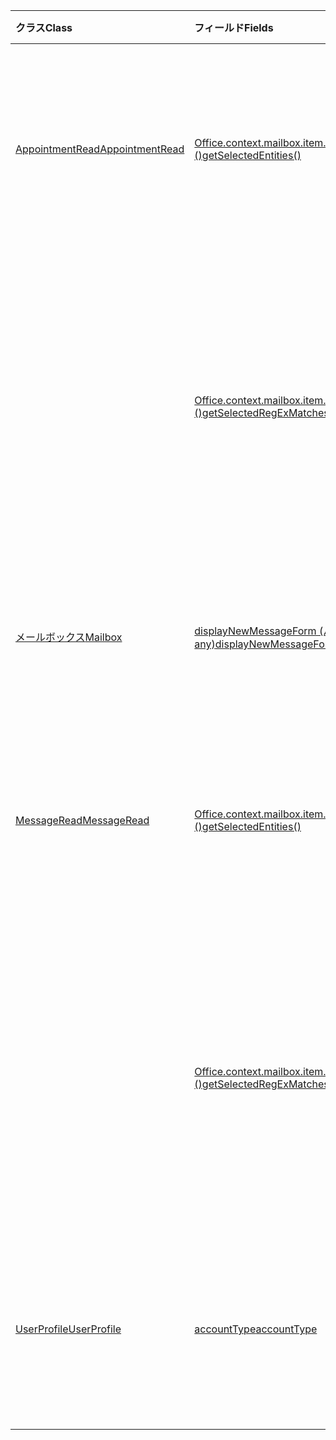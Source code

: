 | <span data-ttu-id="df257-101">クラス</span><span class="sxs-lookup"><span data-stu-id="df257-101">Class</span></span> | <span data-ttu-id="df257-102">フィールド</span><span class="sxs-lookup"><span data-stu-id="df257-102">Fields</span></span> | <span data-ttu-id="df257-103">説明</span><span class="sxs-lookup"><span data-stu-id="df257-103">Description</span></span> |
|:---|:---|:---|
|[<span data-ttu-id="df257-104">AppointmentRead</span><span class="sxs-lookup"><span data-stu-id="df257-104">AppointmentRead</span></span>](/javascript/api/outlook/outlook.appointmentread)|[<span data-ttu-id="df257-105">Office.context.mailbox.item.getselectedentities ()</span><span class="sxs-lookup"><span data-stu-id="df257-105">getSelectedEntities()</span></span>](/javascript/api/outlook/outlook.appointmentread#getselectedentities--)|<span data-ttu-id="df257-106">強調表示された一致内で見つかったユーザーが選択しているエンティティを取得します。</span><span class="sxs-lookup"><span data-stu-id="df257-106">Gets the entities found in a highlighted match a user has selected.</span></span>|
||[<span data-ttu-id="df257-107">Office.context.mailbox.item.getselectedregexmatches ()</span><span class="sxs-lookup"><span data-stu-id="df257-107">getSelectedRegExMatches()</span></span>](/javascript/api/outlook/outlook.appointmentread#getselectedregexmatches--)|<span data-ttu-id="df257-108">マニフェスト XML ファイルで定義した正規表現と一致する、強調表示された一致内の文字列値を返します。</span><span class="sxs-lookup"><span data-stu-id="df257-108">Returns string values in a highlighted match that match the regular expressions defined in the manifest XML file.</span></span>|
|[<span data-ttu-id="df257-109">メールボックス</span><span class="sxs-lookup"><span data-stu-id="df257-109">Mailbox</span></span>](/javascript/api/outlook/outlook.mailbox)|[<span data-ttu-id="df257-110">displayNewMessageForm (パラメーター: any)</span><span class="sxs-lookup"><span data-stu-id="df257-110">displayNewMessageForm(parameters: any)</span></span>](/javascript/api/outlook/outlook.mailbox#displaynewmessageform-parameters-)|<span data-ttu-id="df257-111">新しいメッセージを作成するためのフォームを表示します。</span><span class="sxs-lookup"><span data-stu-id="df257-111">Displays a form for creating a new message.</span></span>|
|[<span data-ttu-id="df257-112">MessageRead</span><span class="sxs-lookup"><span data-stu-id="df257-112">MessageRead</span></span>](/javascript/api/outlook/outlook.messageread)|[<span data-ttu-id="df257-113">Office.context.mailbox.item.getselectedentities ()</span><span class="sxs-lookup"><span data-stu-id="df257-113">getSelectedEntities()</span></span>](/javascript/api/outlook/outlook.messageread#getselectedentities--)|<span data-ttu-id="df257-114">強調表示された一致内で見つかったユーザーが選択しているエンティティを取得します。</span><span class="sxs-lookup"><span data-stu-id="df257-114">Gets the entities found in a highlighted match a user has selected.</span></span>|
||[<span data-ttu-id="df257-115">Office.context.mailbox.item.getselectedregexmatches ()</span><span class="sxs-lookup"><span data-stu-id="df257-115">getSelectedRegExMatches()</span></span>](/javascript/api/outlook/outlook.messageread#getselectedregexmatches--)|<span data-ttu-id="df257-116">マニフェスト XML ファイルで定義した正規表現と一致する、強調表示された一致内の文字列値を返します。</span><span class="sxs-lookup"><span data-stu-id="df257-116">Returns string values in a highlighted match that match the regular expressions defined in the manifest XML file.</span></span>|
|[<span data-ttu-id="df257-117">UserProfile</span><span class="sxs-lookup"><span data-stu-id="df257-117">UserProfile</span></span>](/javascript/api/outlook/outlook.userprofile)|[<span data-ttu-id="df257-118">accountType</span><span class="sxs-lookup"><span data-stu-id="df257-118">accountType</span></span>](/javascript/api/outlook/outlook.userprofile#accounttype)|<span data-ttu-id="df257-119">メールボックスに関連付けられているユーザーのアカウントの種類を取得します。</span><span class="sxs-lookup"><span data-stu-id="df257-119">Gets the account type of the user associated with the mailbox.</span></span>|
